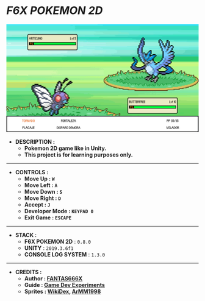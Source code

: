 # _F6X POKEMON 2D_

![THUMBNAIL](Resources/Img/Thumbnail.png)

- **DESCRIPTION :**
  - **Pokemon 2D game like in Unity.**
  - **This project is for learning purposes only.**

---

- **CONTROLS :**
  - **Move Up : `W`**
  - **Move Left : `A`**
  - **Move Down : `S`**
  - **Move Right : `D`**
  - **Accept : `J`**
  - **Developer Mode : `KEYPAD 0`**
  - **Exit Game : `ESCAPE`**

---

- **STACK :**
  - **F6X POKEMON 2D** : `0.8.0`
  - **UNITY** : `2019.3.6f1`
  - **CONSOLE LOG SYSTEM** : `1.3.0`

---

- **CREDITS :**
  - **Author : [FANTAS666X](https://github.com/FANTAS666IXI)**
  - **Guide : [Game Dev Experiments](https://www.youtube.com/watch?v=_Pm16a18zy8&list=PLLf84Zj7U26kfPQ00JVI2nIoozuPkykDX&index=1)**
  - **Sprites : [WikiDex](https://www.wikidex.net/wiki/WikiDex), [ArMM1998](https://opengameart.org/content/zelda-like-tilesets-and-sprites)**